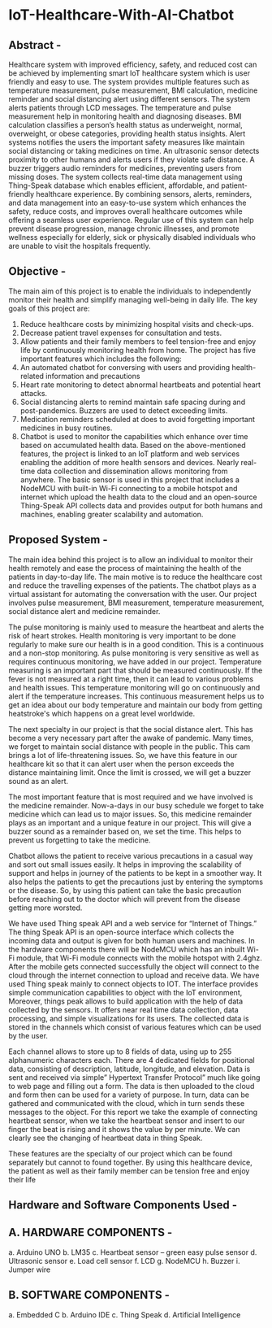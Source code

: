 # IoT-Healthcare-With-AI-Chatbot

## Abstract -
Healthcare system with improved efficiency, safety, and reduced cost can be achieved by implementing smart IoT healthcare system which is user friendly and easy to use. The system provides multiple features such as temperature measurement, pulse measurement, BMI calculation, medicine reminder and social distancing alert using different sensors. The system alerts patients through LCD messages. The temperature and pulse measurement help in monitoring health and diagnosing diseases. BMI calculation classifies a person’s health status as underweight, normal, overweight, or obese categories, providing health status insights. Alert systems notifies the users the important safety measures like maintain social distancing or taking medicines on time. An ultrasonic sensor detects proximity to other humans and alerts users if they violate safe distance. A buzzer triggers audio reminders for medicines, preventing users from missing doses. The system collects real-time data management using Thing-Speak database which enables efficient, affordable, and patient-friendly healthcare experience. By combining sensors, alerts, reminders, and data management into an easy-to-use system which enhances the safety, reduce costs, and improves overall healthcare outcomes while offering a seamless user experience. Regular use of this system can help prevent disease progression, manage chronic illnesses, and promote wellness especially for elderly, sick or physically disabled individuals who are unable to visit the hospitals frequently.

## Objective -
The main aim of this project is to enable the individuals to independently monitor their health and simplify managing well-being in daily life. 
The key goals of this project are:
1.	Reduce healthcare costs by minimizing hospital visits and check-ups.
2.	Decrease patient travel expenses for consultation and tests.
3.	Allow patients and their family members to feel tension-free and enjoy life by continuously monitoring health from home.
The project has five important features which includes the following:
1.	An automated chatbot for conversing with users and providing health-related information and precautions
2.	Heart rate monitoring to detect abnormal heartbeats and potential heart attacks. 
3.	Social distancing alerts to remind maintain safe spacing during and post-pandemics. Buzzers are used to detect exceeding limits.
4.	Medication reminders scheduled at does to avoid forgetting important medicines in busy routines.
5.	Chatbot is used to monitor the capabilities which enhance over time based on accumulated health data.
Based on the above-mentioned features, the project is linked to an IoT platform and web services enabling the addition of more health sensors and devices. Nearly real-time data collection and dissemination allows monitoring from anywhere. The basic sensor is used in this project that includes a NodeMCU with built-in Wi-Fi connecting to a mobile hotspot and internet which upload the health data to the cloud and an open-source Thing-Speak API collects data and provides output for both humans and machines, enabling greater scalability and automation.

## Proposed System -
The main idea behind this project is to allow an individual to monitor their health remotely and ease the process of maintaining the health of the patients in day-to-day life. The main motive is to reduce the healthcare cost and reduce the travelling expenses of the patients. The chatbot plays as a virtual assistant for automating the conversation with the user. Our project involves pulse measurement, BMI measurement, temperature measurement, social distance alert and medicine remainder. 

The pulse monitoring is mainly used to measure the heartbeat and alerts the risk of heart strokes. Health monitoring is very important to be done regularly to make sure our health is in a good condition. This is a continuous and a non-stop monitoring. As pulse monitoring is very sensitive as well as requires continuous monitoring, we have added in our project. Temperature measuring is an important part that should be measured continuously. If the fever is not measured at a right time, then it can lead to various problems and health issues. This temperature monitoring will go on continuously and alert if the temperature increases. This continuous measurement helps us to get an idea about our body temperature and maintain our body from getting heatstroke's which happens on a great level worldwide. 

The next specialty in our project is that the social distance alert. This has become a very necessary part after the awake of pandemic. Many times, we forget to maintain social distance with people in the public. This cam brings a lot of life-threatening issues. So, we have this feature in our healthcare kit so that it can alert user when the person exceeds the distance maintaining limit. Once the limit is crossed, we will get a buzzer sound as an alert.

The most important feature that is most required and we have involved is the medicine remainder. Now-a-days in our busy schedule we forget to take medicine which can lead us to major issues. So, this medicine remainder plays as an important and a unique feature in our project. This will give a buzzer sound as a remainder based on, we set the time. This helps to prevent us forgetting to take the medicine.

 Chatbot allows the patient to receive various precautions in a casual way and sort out small issues easily. It helps in improving the scalability of support and helps in journey of the patients to be kept in a smoother way. It also helps the patients to get the precautions just by entering the symptoms or the disease. So, by using this patient can take the basic precaution before reaching out to the doctor which will prevent from the disease getting more worsted. 

We have used Thing speak API and a web service for “Internet of Things.” The thing Speak API is an open-source interface which collects the incoming data and output is given for both human users and machines. In the hardware components there will be NodeMCU which has an inbuilt Wi-Fi module, that Wi-Fi module connects with the mobile hotspot with 2.4ghz. After the mobile gets connected successfully the object will connect to the cloud through the internet connection to upload and receive data. We have used Thing speak mainly to connect objects to IOT. The interface provides simple communication capabilities to object with the IoT environment, Moreover, things peak allows to build application with the help of data collected by the sensors. It offers near real time data collection, data processing, and simple visualizations for its users. The collected data is stored in the channels which consist of various features which can be used by the user.

Each channel allows to store up to 8 fields of data, using up to 255 alphanumeric characters each. There are 4 dedicated fields for positional data, consisting of description, latitude, longitude, and elevation. Data is sent and received via simple” Hypertext Transfer Protocol” much like going to web page and filling out a form. The data is then uploaded to the cloud and form then can be used for a variety of purpose. In turn, data can be gathered and communicated with the cloud, which in turn sends these messages to the object. For this report we take the example of connecting heartbeat sensor, when we take the heartbeat sensor and insert to our finger the beat is rising and it shows the value by per minute. We can clearly see the changing of heartbeat data in thing Speak. 

These features are the specialty of our project which can be found separately but cannot to found together. By using this healthcare device, the patient as well as their family member can be tension free and enjoy their life

## Hardware and Software Components Used -

## A. HARDWARE COMPONENTS -
a. Arduino UNO
b. LM35
c. Heartbeat sensor – green easy pulse sensor
d. Ultrasonic sensor
e. Load cell sensor
 f. LCD
g. NodeMCU
h. Buzzer
i. Jumper wire

## B. SOFTWARE COMPONENTS -
a. Embedded C
b. Arduino IDE
c. Thing Speak
d. Artificial Intelligence
